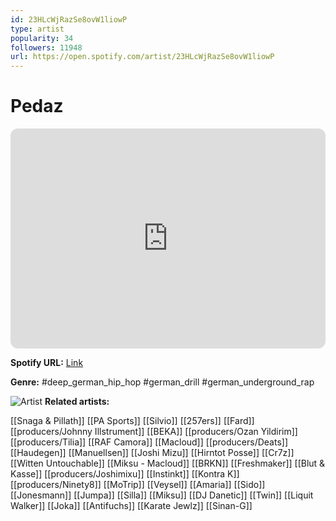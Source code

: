 ```yaml
---
id: 23HLcWjRazSe8ovW1liowP
type: artist
popularity: 34
followers: 11948
url: https://open.spotify.com/artist/23HLcWjRazSe8ovW1liowP
---
```

# Pedaz

<iframe style="border-radius:12px" src="https://open.spotify.com/embed/artist/23HLcWjRazSe8ovW1liowP" width="100%" height="352" frameBorder="0" allowfullscreen="" allow="autoplay; clipboard-write; encrypted-media; fullscreen; picture-in-picture" loading="lazy"></iframe>

**Spotify URL:** [Link](https://open.spotify.com/artist/23HLcWjRazSe8ovW1liowP)

**Genre:**  #deep_german_hip_hop #german_drill #german_underground_rap

![Artist](https://i.scdn.co/image/ab6761610000e5eb2e909e0d9663c0f92d274a53)
**Related artists:**

[[Snaga & Pillath]]
[[PA Sports]]
[[Silvio]]
[[257ers]]
[[Fard]]
[[producers/Johnny Illstrument]]
[[BEKA]]
[[producers/Ozan Yildirim]]
[[producers/Tilia]]
[[RAF Camora]]
[[Macloud]]
[[producers/Deats]]
[[Haudegen]]
[[Manuellsen]]
[[Joshi Mizu]]
[[Hirntot Posse]]
[[Cr7z]]
[[Witten Untouchable]]
[[Miksu - Macloud]]
[[BRKN]]
[[Freshmaker]]
[[Blut & Kasse]]
[[producers/Joshimixu]]
[[Instinkt]]
[[Kontra K]]
[[producers/Ninety8]]
[[MoTrip]]
[[Veysel]]
[[Amaria]]
[[Sido]]
[[Jonesmann]]
[[Jumpa]]
[[Silla]]
[[Miksu]]
[[DJ Danetic]]
[[Twin]]
[[Liquit Walker]]
[[Joka]]
[[Antifuchs]]
[[Karate Jewlz]]
[[Sinan-G]]
